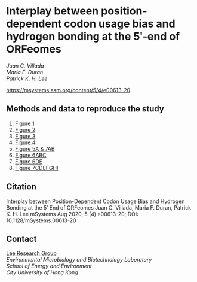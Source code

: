 # Interplay between position-dependent codon usage bias and hydrogen bonding at the 5ʹ-end of ORFeomes

_Juan C. Villada_<br />
_Maria F. Duran_<br />
_Patrick K. H. Lee_<br />

https://msystems.asm.org/content/5/4/e00613-20

## Methods and data to reproduce the study

1. [Figure 1](Fig_1_code/)
2. [Figure 2](Fig_2_code/)
3. [Figure 3](Fig_3_code/)
4. [Figure 4](Fig_4_code/)
5. [Figure 5A & 7AB](Fig_5A_and_7AB_code/)
6. [Figure 6ABC](Fig_6ABC_code/)
7. [Figure 6DE](Fig_6DE_code/)
8. [Figure 7CDEFGHI](Fig_7CDEFGHI_code/)

## Citation

Interplay between Position-Dependent Codon Usage Bias and Hydrogen Bonding at the 5ʹ End of ORFeomes
Juan C. Villada, Maria F. Duran, Patrick K. H. Lee
mSystems Aug 2020, 5 (4) e00613-20; DOI: 10.1128/mSystems.00613-20

## Contact
[Lee Research Group](http://www6.cityu.edu.hk/see/personal/Patrick_Lee/research.html)<br />
_Environmental Microbiology and Biotechnology Laboratory<br />
School of Energy and Environment<br />
City University of Hong Kong_


